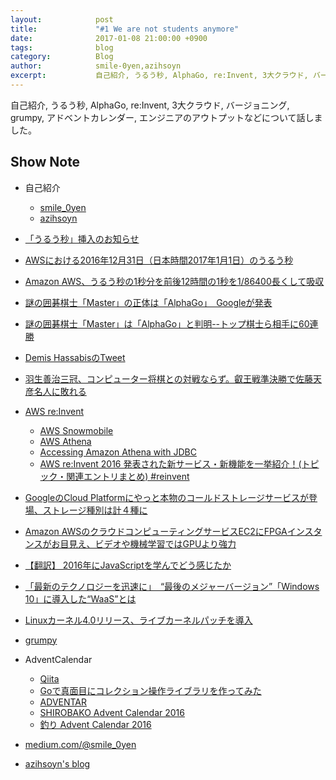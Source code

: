 ```yaml
---
layout:            post
title:             "#1 We are not students anymore"
date:              2017-01-08 21:00:00 +0900
tags:              blog
category:          Blog
author:            smile-0yen,azihsoyn
excerpt:           自己紹介, うるう秒, AlphaGo, re:Invent, 3大クラウド, バージョニング, grumpy, アドベントカレンダーなどについて話しました。
---
```


自己紹介, うるう秒, AlphaGo, re:Invent, 3大クラウド, バージョニング, grumpy, アドベントカレンダー, エンジニアのアウトプットなどについて話しました。

## Show Note
* 自己紹介
  * [smile_0yen](https://twitter.com/smile_0yen)
  * [azihsoyn](https://twitter.com/azihsoyn)
* [「うるう秒」挿入のお知らせ](https://www.nict.go.jp/press/2016/07/08-1.html)
* [AWSにおける2016年12月31日（日本時間2017年1月1日）のうるう秒](https://aws.amazon.com/jp/blogs/news/look-before-you-leap-december-31-2016-leap-second-on-aws/)

* [Amazon AWS、うるう秒の1秒分を前後12時間の1秒を1/86400長くして吸収](http://internet.watch.impress.co.jp/docs/news/1036937.html)
* [謎の囲碁棋士「Master」の正体は「AlphaGo」　Googleが発表](http://nlab.itmedia.co.jp/nl/articles/1701/05/news031.html)
* [謎の囲碁棋士「Master」は「AlphaGo」と判明--トップ棋士ら相手に60連勝](http://japan.cnet.com/news/service/35094593/)
* [Demis HassabisのTweet](https://twitter.com/demishassabis/status/816660463282954240/photo/1)
* [羽生善治三冠、コンピューター将棋との対戦ならず。叡王戦準決勝で佐藤天彦名人に敗れる](http://japanese.engadget.com/2016/11/15/eiousen/)
* [AWS re:Invent](https://reinvent.awsevents.com/)
  * [AWS Snowmobile](https://aws.amazon.com/jp/snowmobile/)
  * [AWS Athena](https://aws.amazon.com/jp/athena/)
  * [Accessing Amazon Athena with JDBC](http://docs.aws.amazon.com/athena/latest/ug/connect-with-jdbc.html)
  * [AWS re:Invent 2016 発表された新サービス・新機能を一挙紹介！(トピック・関連エントリまとめ) #reinvent](http://dev.classmethod.jp/cloud/aws/aws-reinvent-2016-new-services-and-digests-and-topics-digest/)
* [GoogleのCloud Platformにやっと本物のコールドストレージサービスが登場、ストレージ種別は計４種に](http://jp.techcrunch.com/2016/10/21/20161020googles-cloud-platform-gets-new-a-cold-storage-service/)
* [Amazon AWSのクラウドコンピューティングサービスEC2にFPGAインスタンスがお目見え、ビデオや機械学習ではGPUより強力](http://jp.techcrunch.com/2016/12/01/20161130aws-announces-fpga-instances-for-its-ec2-cloud-computing-service/)
* [【翻訳】 2016年にJavaScriptを学んでどう感じたか](http://kikuchi1201.hateblo.jp/entry/2016/10/26/172404)
* [「最新のテクノロジーを迅速に」　“最後のメジャーバージョン”「Windows 10」に導入した“WaaS”とは](http://www.itmedia.co.jp/business/articles/1601/13/news026.html)
* [Linuxカーネル4.0リリース、ライブカーネルパッチを導入](https://mag.osdn.jp/15/04/15/082100)
* [grumpy](https://github.com/google/grumpy)
* AdventCalendar
  * [Qiita](http://qiita.com/advent-calendar/2016)
  * [Goで真面目にコレクション操作ライブラリを作ってみた](http://qiita.com/azihsoyn/items/c8a88a2185ee2d374afe)
  * [ADVENTAR](http://www.adventar.org/)
  * [SHIROBAKO Advent Calendar 2016](http://www.adventar.org/calendars/1343)
  * [釣り Advent Calendar 2016](http://www.adventar.org/calendars/2030)
* [medium.com/@smile_0yen](https://medium.com/@smile_0yen)
* [azihsoyn's blog](http://azihsoyn.hatenablog.com/)
